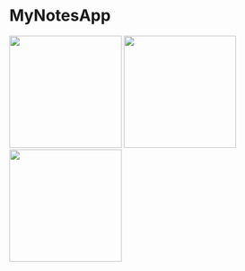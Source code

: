 # MyNotesApp

<img src = "https://user-images.githubusercontent.com/83110274/210800602-fd11f81e-020f-426a-8114-b36e045ae1ea.jpeg" width="200" heigth="400">
<img src = "https://user-images.githubusercontent.com/83110274/210800614-4d6d05d1-28d8-48d2-9718-f49e83979c43.jpeg" width="200" heigth="400">
<img src = "https://user-images.githubusercontent.com/83110274/210800632-0e411240-0862-4882-b709-c868552cff15.jpeg" width="200" heigth="400">
